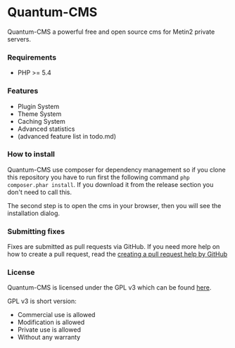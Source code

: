 # Quantum-CMS
Quantum-CMS a powerful free and open source cms for Metin2 private servers.

### Requirements
- PHP >= 5.4

### Features
- Plugin System
- Theme System
- Caching System
- Advanced statistics
- (advanced feature list in todo.md)

### How to install
Quantum-CMS use composer for dependency management so if you clone this repository
you have to run first the following command `php composer.phar install`.
If you download it from the release section you don't need to call this.

The second step is to open the cms in your browser, then you will see the
installation dialog.

### Submitting fixes
Fixes are submitted as pull requests via GitHub. If you need more help on how to
create a pull request, read the
[creating a pull request help by GitHub](https://help.github.com/articles/creating-a-pull-request/)

### License
Quantum-CMS is licensed under the GPL v3 which can be found [here](LICENSE).

GPL v3 is short version:
- Commercial use is allowed
- Modification is allowed
- Private use is allowed
- Without any warranty
